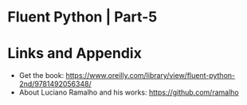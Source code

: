 # Fluent Python | Part-5



Links and Appendix
========================================================

- Get the book: https://www.oreilly.com/library/view/fluent-python-2nd/9781492056348/
- About Luciano Ramalho and his works: https://github.com/ramalho
